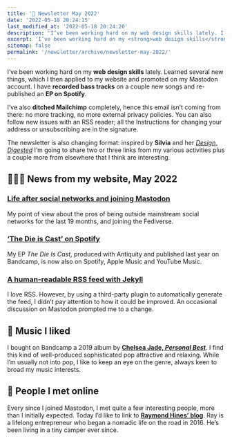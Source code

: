 ```yaml
---
title: '💬 Newsletter May 2022'
date: '2022-05-18 20:24:15'
last_modified_at: '2022-05-18 20:24:20'
description: 'I’ve been working hard on my web design skills lately. I have recorded bass tracks on a couple new songs and re-published an EP on Spotify.'
excerpt: 'I’ve been working hard on my <strong>web design skills</strong> lately. Learned several new things, which I then applied to my website and promoted on my Mastodon account. I have <strong>recorded bass tracks</strong> on a couple new songs and re-published an <strong>EP on Spotify</strong>.'
sitemap: false
permalink: '/newsletter/archive/newsletter-may-2022/'
---
```

I’ve been working hard on my **web design skills** lately. Learned several new things, which I then applied to my website and promoted on my Mastodon account. I have **recorded bass tracks** on a couple new songs and re-published an **EP on Spotify**.

I’ve also **ditched Mailchimp** completely, hence this email isn’t coming from there: no more tracking, no more external privacy policies. You can also follow new issues with an RSS reader; all the Instructions for changing your address or unsubscribing are in the signature.

The newsletter is also changing format: inspired by **Silvia** and her [*Design, Digested*](https://silviamaggidesign.com/newsletter/) I’m going to share two or three links from my various activities plus a couple more from elsewhere that I think are interesting.

## 👨🏻‍💻 News from my website, May 2022

### [**Life after social networks and joining Mastodon**](https://minutestomidnight.co.uk/blog/life-after-social-networks/)

My point of view about the pros of being outside mainstream social networks for the last 19 months, and joining the Fediverse.

### [**‘The Die is Cast’ on Spotify**](https://minutestomidnight.co.uk/blog/the-die-is-cast-on-spotify/)

My EP *The Die Is Cast*, produced with Antiquity and published last year on Bandcamp, is now also on Spotify, Apple Music and YouTube Music.

### [**A human-readable RSS feed with Jekyll**](https://minutestomidnight.co.uk/blog/build-a-human-readable-rss-with-jekyll/)

I love RSS. However, by using a third-party plugin to automatically generate the feed, I didn’t pay attention to how it could be improved. An occasional discussion on Mastodon prompted me to a change.

## 🎵 Music I liked

I bought on Bandcamp a 2019 album by [**Chelsea Jade, _Personal Best_**](https://chelseajade.bandcamp.com/album/personal-best). I find this kind of well-produced sophisticated pop attractive and relaxing. While I’m usually not into pop, I like to keep an eye on the genre, always keen to broad my music interests.

## 🤝 People I met online

Every since I joined Mastodon, I met quite a few interesting people, more than I initially expected. Today I’d like to link to [**Raymond Hines’ blog**](https://alongtheray.com/). Ray is a lifelong entrepreneur who began a nomadic life on the road in 2016. He’s been living in a tiny camper ever since.